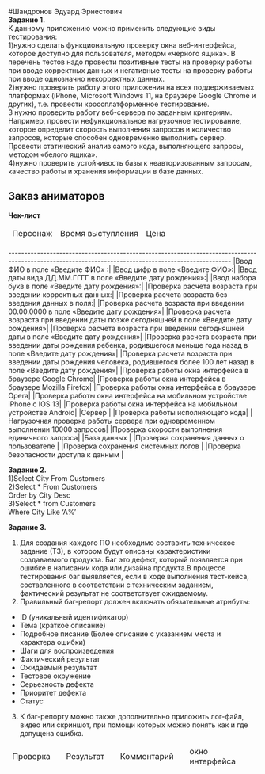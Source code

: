 #Шандронов Эдуард Эрнестович  
**Задание 1.**  
К данному приложению можно применить следующие виды тестирования:  
1)нужно сделать функциональную проверку окна веб-интерфейса, которое доступно для пользователя, методом «черного ящика». В перечень тестов надо провести  позитивные тесты на проверку работы при вводе корректных данных  и негативные тесты на проверку работы при вводе однозначно некорректных данных.  
2)нужно проверить работу этого приложения на всех поддерживаемых платформах (iPhone, Microsoft Windows 11, на браузере Google Chrome и других), т.е. провести кроссплатформенное тестирование.  
3 нужно проверить работу веб-сервера по заданным критериям. Например, провести нефункциональное нагрузочное тестирование, которое определит скорость выполнения запросов и количество запросов, которые способен одновременно выполнить сервер. Провести статический анализ самого кода, выполняющего запросы,  методом «белого ящика».  
4)нужно проверить устойчивость базы к неавторизованным запросам,  качество работы и хранения информации в базе данных.  

 <h2>Заказ аниматоров</h2>
  <table>
    <thead>
    <tr>
    <td>Персонаж</td>
    <td>Время выступления</td>
    <td>Цена</td>
  </tr>

  
**Чек-лист** 
<table>
<thead>  
<tr> <td>Проверка<td/> <td>Результат<td/>	<td>Комментарий<td/> <td>окно интерфейса<td/>  <tr/>
----------------------------------------------------------------------------------------------------------------------------------------------------
|Ввод ФИО в поле «Введите ФИО»                                                                                            :|  
|Ввод цифр в поле «Введите ФИО»:|  
|Ввод даты вида ДД.ММ.ГГГГ в поле «Введите дату рождения»:|  
|Ввод набора букв в поле «Введите дату рождения»:|  
|Проверка расчета возраста при введении корректных данных:|  
|Проверка расчета возраста без введения данных в поля:|  
|Проверка расчета возраста при введении 00.00.0000 в поле «Введите дату рождения»|  
|Проверка расчета возраста при введении даты позже сегодняшней в поле «Введите дату рождения»|  
|Проверка расчета возраста при введении сегодняшней даты в поле «Введите дату рождения»|  
|Проверка расчета возраста при введении даты рождения ребенка, родившегося меньше года назад в поле «Введите дату рождения»|  
|Проверка расчета возраста при введении даты рождения человека, родившегося более 100 лет назад в поле «Введите дату рождения»|  
|Проверка работы окна интерфейса в браузере Google Chrome|  
|Проверка работы окна интерфейса в браузере Mozilla Firefox|  		
|Проверка работы окна интерфейса в браузере Opera|  
|Проверка работы окна интерфейса на мобильном устройстве iPhone с IOS 13|  
|Проверка работы окна интерфейса на мобильном устройстве Android|  
|Сервер		|  
|Проверка работы исполняющего кода|  
|Нагрузочная проверка работы сервера при одновременном выполнении 10000 запросов|  
|Проверка скорости выполнения единичного запроса|  
|База данных		|  
|Проверка сохранения данных о пользователе	|  
|Проверка сохранения системных логов		|  
|Проверка безопасности доступа к данным		|  
 </thead>   

**Задание 2.**  
1)Select City From Customers  
2)Select * From Customers  
Order by City Desc  
3)Select * from Customers  
Where City Like ‘A%’  

**Задание 3.**  
1) Для создания каждого ПО  необходимо составить техническое задание (ТЗ), в котором будут описаны характеристики  создаваемого продукта. Баг  это дефект, который появляется при ошибке в написании кода или дизайна продукта.В процессе тестирования баг выявляется, если в ходе выполнения тест-кейса, составленного в соответствии с техническим заданием, фактический результат не соответствует ожидаемому.
2) Правильный баг-репорт должен включать обязательные атрибуты:
- ID (уникальный идентификатор)  
- Тема (краткое описание)  
- Подробное писание (Более описание с указанием места и характера ошибки)  
- Шаги для воспроизведения
- Фактический результат
- Ожидаемый результат  
- Тестовое окружение  
- Серьезность дефекта  
- Приоритет дефекта  
- Статус  
3) К баг-репорту можно также дополнительно приложить лог-файл, видео или скриншот, при помощи которых можно понять как и где допущена ошибка.  






